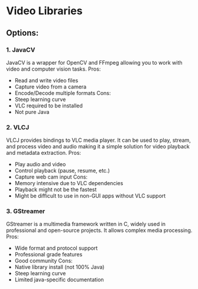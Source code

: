 # Video Libraries

## Options:

### 1. JavaCV
JavaCV is a wrapper for OpenCV and FFmpeg allowing you to work with video and computer vision tasks.
Pros:
- Read and write video files
- Capture video from a camera
- Encode/Decode multiple formats
Cons:
- Steep learning curve
- VLC required to be installed
- Not pure Java

### 2. VLCJ
VLCJ provides bindings to VLC media player. It can be used to play, stream, and process video and audio making it a simple solution for video playback and metadata extraction.
Pros:
- Play audio and video
- Control playback (pause, resume, etc.)
- Capture web cam input
Cons:
- Memory intensive due to VLC dependencies
- Playback might not be the fastest
- Might be difficult to use in non-GUI apps without VLC support

### 3. GStreamer
GStreamer is a multimedia framework written in C, widely used in professional and open-source projects. It allows complex media processing. 
Pros:
- Wide format and protocol support
- Professional grade features
- Good community
Cons:
- Native library install (not 100% Java)
- Steep learning curve
- Limited java-specific documentation